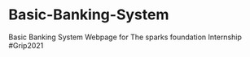 # Basic-Banking-System
 Basic Banking System Webpage for The sparks foundation Internship #Grip2021
